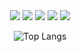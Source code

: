 <div align="center">
    <img src="https://rule34.xxx/counter/0.gif"/>
    <img src="https://rule34.xxx/counter/2.gif"/>
    <img src="https://rule34.xxx/counter/6.gif"/>
    <img src="https://rule34.xxx/counter/3.gif"/>
    <img src="https://rule34.xxx/counter/9.gif"/>




![Top Langs](https://github-readme-stats.vercel.app/api/top-langs/?username=yinmus&layout=compact&langs_count=12&cache_seconds=1)

</div>





